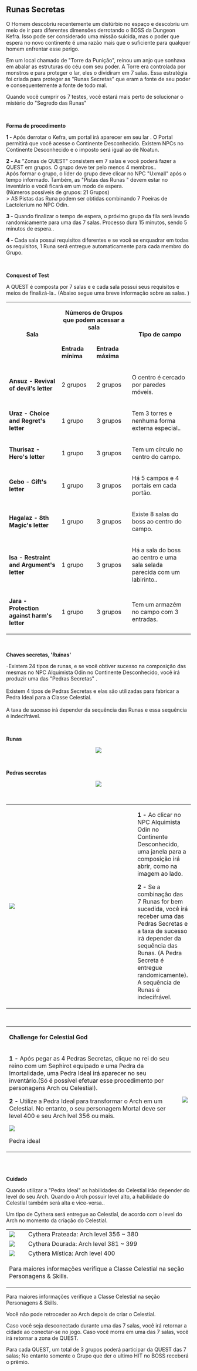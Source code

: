 ## Runas Secretas

<html>
  <head>
    <meta charset="utf-8" />
    <meta name="viewport" content="width=device-width" />
  </head>
  <body>

<p>O Homem descobriu recentemente um distúrbio no espaço e descobriu um meio de ir para diferentes dimensões derrotando o BOSS da Dungeon Kefra. Isso pode ser considerado uma missão suicida, mas o poder que espera no novo continente é uma razão mais que o suficiente para qualquer homem enfrentar esse perigo.</p>
<p>Em um local chamado de "Torre da Punição", reinou um anjo que sonhava em abalar as estruturas do céu com seu poder. A Torre era controlada por monstros e para proteger o lar, eles o dividiram em 7 salas. Essa estratégia foi criada para proteger as "Runas Secretas" que eram a fonte de seu poder e consequentemente a fonte de todo mal.</p>
<p>Quando você cumprir os 7 testes, você estará mais perto de solucionar o mistério do "Segredo das Runas"</p><br>
<p><strong>Forma de procedimento</strong></p>
<p><strong>1 - </strong>Após derrotar o Kefra, um portal irá aparecer em seu lar . O Portal permitirá que você acesse o Continente Desconhecido. Existem NPCs no Continente Desconhecido e o imposto será igual ao de Noatun.</p>
<p><strong>2 - </strong>As "Zonas de QUEST" consistem em 7 salas e você poderá fazer a QUEST em grupos. O grupo deve ter pelo menos 4 membros.. <br> Após formar o grupo, o líder do grupo deve clicar no NPC "Uxmall" após o tempo informado. Também, as "Pistas das Runas " devem estar no inventário e você ficará em um modo de espera.<br>(Números possíveis de grupos: 21 Grupos)<br> &gt; AS Pistas das Runa podem ser obtidas combinando 7 Poeiras de Lactolerium no NPC Odin.</p>
<p><strong>3 - </strong>Quando finalizar o tempo de espera, o próximo grupo da fila será levado randomicamente para uma das 7 salas. Processo dura 15 minutos, sendo 5 minutos de espera..</p>
<p><strong>4 - </strong>Cada sala possui requisitos diferentes e se você se enquadrar em todas os requisitos, 1 Runa será entregue automaticamente para cada membro do Grupo.</p><br>
<p><strong>Conquest of Test</strong></p>
<p>A QUEST é composta por 7 salas e e cada sala possui seus requisitos e meios de finalizá-la..  (Abaixo segue uma breve informação sobre as salas. )</p>

<table  align="center" border="0" cellpadding="5" cellspacing="5">
  <tr  align="center">
    <td rowspan="2"><p><strong>Sala</strong></p></td>
    <td colspan="2"><p><strong>Números de Grupos que podem acessar a sala</strong></p></td>
    <td rowspan="2"><p><strong>Tipo de campo</strong></p></td>
  </tr>
  <tr>
    <td><p><strong>Entrada mínima</strong></p></td>
    <td><p><strong>Entrada máxima</strong></p></td>
  </tr>		
  <tr>						
    <td><p><strong> Ansuz - Revival of devil's letter</strong></p></td>
    <td><p>2 grupos</p></td>
    <td><p>2 grupos</p></td>
    <td><p>O centro é cercado por paredes móveis.</p></td>
  </tr>
  <tr>
    <td><p><strong>Uraz - Choice and Regret's letter</strong></p></td>
    <td><p>1 grupo</p></td>
    <td><p>3 grupos</p></td>
    <td><p>Tem 3 torres e nenhuma forma externa especial..</p></td>
  </tr>
  <tr>						
    <td><p><strong>Thurisaz - Hero's letter</strong></p></td>
    <td><p>1 grupo</p></td>
    <td><p>3 grupos</p></td>
    <td><p>Tem um círculo no centro do campo.</p></td>
  </tr>
  <tr>
    <td><p><strong>Gebo - Gift's letter</strong></p></td>
    <td><p>1 grupo</p></td>
    <td><p>3 grupos</p></td>
    <td><p>Há 5 campos e 4 portais em cada portão.</p></td>
  </tr>
  <tr>						
    <td><p><strong>Hagalaz - 8th Magic's letter</strong></p></td>
    <td><p>1 grupo</p></td>
    <td><p>3 grupos</p></td>
    <td><p>Existe 8 salas do boss ao centro do campo.</p></td>
  </tr>
  <tr>
    <td><p><strong>Isa - Restraint and Argument's letter</strong></p></td>
    <td><p>1 grupo</p></td>
    <td><p>3 grupos</p></td>
    <td><p>Há a sala do boss ao centro e uma sala selada parecida com um labirinto..</p></td>
  </tr>
  <tr>						
    <td><p><strong>Jara - Protection against harm's letter<strong></p></td>
    <td><p>1 grupo</p></td>
    <td><p>3 grupos</p></td>
    <td><p>Tem um armazém no campo com 3  entradas.</p></td>
  </tr>
</table>
<br>
<p><strong>Chaves secretas, 'Ruínas'</strong></p>
<p>-Existem 24 tipos de runas, e se você obtiver sucesso na composição das mesmas no NPC Alquimista Odin no Continente Desconhecido, você irá produzir uma das "Pedras Secretas" .
<br><br>
Existem 4 tipos de Pedras Secretas e elas são utilizadas para fabricar a Pedra Ideal para a Classe Celestial.
<br><br>
A taxa de sucesso irá depender da sequência das Runas e essa sequência é indecifrável.</p>
<br>
<p><strong>Runas</strong></p>
<p align="center">
<img src="https://github.com/RonierBastos/Coisas-de-Wyd/blob/master/Guias%20WYD%20BR/Iniciante/Quests/Quests%20Archs/Runas-Secretas-files/wyd_img_runas-secretas-1.gif?raw=true" />
</p>
<br>
<p><strong>Pedras secretas</strong></p>
<p align="center">
<img src="https://github.com/RonierBastos/Coisas-de-Wyd/blob/master/Guias%20WYD%20BR/Iniciante/Quests/Quests%20Archs/Runas-Secretas-files/wyd_img_runas-secretas-2.gif?raw=true" />
</p>
<br>
<table border="0" cellpadding="0" cellspacing="0">								
  <tr>						
    <td width="500px"><img src="https://github.com/RonierBastos/Coisas-de-Wyd/blob/master/Guias%20WYD%20BR/Iniciante/Quests/Quests%20Archs/Runas-Secretas-files/wyd_img_runas-secretas-3.gif?raw=true" /></td>
    <td><p><strong>1 - </strong>Ao clicar no NPC Alquimista Odin no Continente Desconhecido, uma janela para a composição irá abrir, como na imagem ao lado.</p>
    <p><strong>2 - </strong>Se a combinação das 7 Runas for bem sucedida, você irá receber uma das Pedras Secretas e a taxa de sucesso irá depender da sequência das Runas. (A Pedra Secreta é entregue randomicamente). A sequência de Runas é indecifrável.</p></td>
</tr>								
</table><br>
<table border="0" cellpadding="0" cellspacing="0">
  <tr>
    <td colspan="2"><p><strong>Challenge for Celestial God</strong></p></td>
  </tr>		
	<tr>
		<td>
		<p><strong>1 - </strong>Após pegar as 4 Pedras Secretas, clique no rei do seu reino com um Sephirot equipado e uma Pedra da Imortalidade, uma Pedra Ideal irá aparecer no seu inventário.(Só é possível efetuar esse procedimento por personagens Arch ou Celestial).</p>
		<p><strong>2 - </strong>Utilize a Pedra Ideal para transformar o Arch em um Celestial. No entanto, o seu personagem Mortal deve ser level 400 e seu Arch lvel 356 ou mais.</p>
		<p><img src="https://github.com/RonierBastos/Coisas-de-Wyd/blob/master/Guias%20WYD%20BR/Iniciante/Quests/Quests%20Archs/Runas-Secretas-files/wyd_img_runas-secretas-4.gif?raw=true">
		<p>Pedra ideal</p></td>
		<td>
		<img src="https://github.com/RonierBastos/Coisas-de-Wyd/blob/master/Guias%20WYD%20BR/Iniciante/Quests/Quests%20Archs/Runas-Secretas-files/wyd_img_runas-secretas-5.gif?raw=true"></td>
	</tr>
</table><br>
<br>
<p><strong>Cuidado</strong></p>
<p>Quando utilizar a "Pedra Ideal" as habilidades do Celestial irão depender do level do seu Arch. Quando o Arch possuir level alto, a habilidade do Celestial também será alta e vice-versa..</p>
<p>Um tipo de Cythera será entregue ao Celestial, de acordo com o level do Arch no momento da criação do Celestial.</p>
<table>
  <tr>
    <td><img src="https://github.com/RonierBastos/Coisas-de-Wyd/blob/master/Guias%20WYD%20BR/Iniciante/Quests/Quests%20Archs/Runas-Secretas-files/wyd_img_runas-secretas-6.gif?raw=true"/></td>
    <td>Cythera Prateada: Arch level 356 ~ 380</td>
  </tr>
  <tr>
    <td><img src="https://github.com/RonierBastos/Coisas-de-Wyd/blob/master/Guias%20WYD%20BR/Iniciante/Quests/Quests%20Archs/Runas-Secretas-files/wyd_img_runas-secretas-7.gif?raw=true"/></td>
    <td>Cythera Dourada: Arch level 381 ~ 399</td>
  </tr>
  <tr>
    <td><img src="https://github.com/RonierBastos/Coisas-de-Wyd/blob/master/Guias%20WYD%20BR/Iniciante/Quests/Quests%20Archs/Runas-Secretas-files/wyd_img_runas-secretas-8.gif?raw=true"/></td>
    <td>Cythera Mística: Arch level 400</td>
  </tr>
  <tr>
    <td colspan="2"><p>Para maiores informações verifique a Classe Celestial na seção Personagens &amp; Skills.</p></td>
  </tr>
</table>
Para maiores informações verifique a Classe Celestial na seção Personagens & Skills.
<br>
<p>Você não pode retroceder ao Arch depois de criar o Celestial.</p>
<p>Caso você seja desconectado durante uma das 7 salas, você irá retornar a cidade ao conectar-se no jogo. Caso você morra em uma das 7 salas, você irá retornar a zona de QUEST.</p>
<p>Para cada QUEST, um total de 3 grupos poderá participar da QUEST das 7 salas; No entanto somente o Grupo que der o ultimo HIT no BOSS receberá o prêmio.</p>
  </body>
</html>